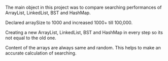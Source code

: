 The main object in this project was to compare searching performances of ArrayList, LinkedList, BST and HashMap. 

Declared arraySize to 1000 and increased 1000+ till 100,000.

Creating a new ArrayList, LinkedList, BST and HashMap in every step so its not equal to the old one.

Content of the arrays are always same and random. This helps to make an accurate calculation of searching.
